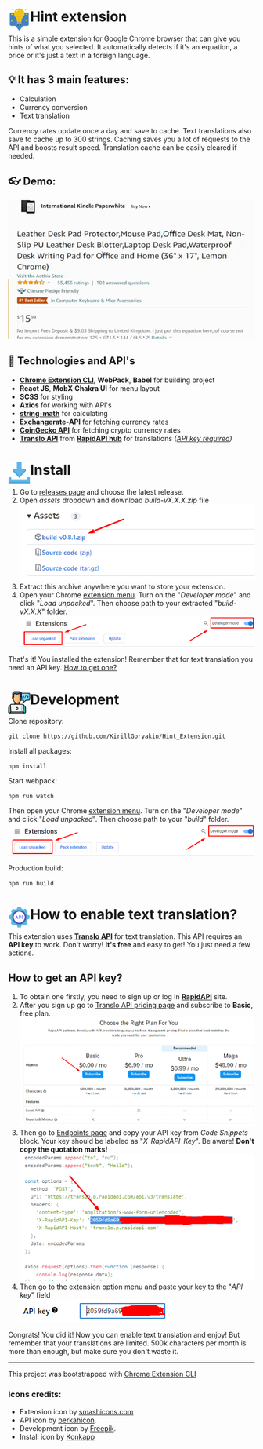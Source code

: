<a name="main"></a>
# <img src="public/icons/icon_48.png" width="45" align="left"> Hint extension

This is a simple extension for Google Chrome browser that can give you hints of what you selected. It automatically detects if it's an equation, a price or it's just a text in a foreign language.

## 💡 It has 3 main features:
- Calculation
- Currency conversion
- Text translation 

Currency rates update once a day and save to cache. Text translations also save to cache up to 300 strings. Caching saves you a lot of requests to the API and boosts result speed. Translation cache can be easily cleared if needed.

## 👓 Demo:
<img src="docs/gifs/g1.gif" width="640">

## 🧬 Technologies and API's
- [**Chrome Extension CLI**](https://www.npmjs.com/package/chrome-extension-cli), **WebPack**, **Babel** for building project
- **React JS**, **MobX** **Chakra UI** for menu layout
- **SCSS** for styling
- **Axios** for working with API's
- [**string-math**](https://www.npmjs.com/package/string-math) for calculating
- [**Exchangerate-API**](https://www.exchangerate-api.com/docs/free) for fetching currency rates
- [**CoinGecko API**](https://www.coingecko.com/en/api/documentation) for fetching crypto currency rates
- [**Translo API**](https://rapidapi.com/armangokka/api/translo) from [**RapidAPI hub**](https://rapidapi.com/hub) for translations *([API key required](#getKey))*

<a name="install"></a>
# <img src="docs/icons/download.png" width="45" align="left"> Install
1. Go to [releases page](/KirillGoryakin/Hint_Extension/releases) and choose the latest release.
2. Open *assets* dropdown and download *build-vX.X.X.zip* file<br/><img src="docs/screenshots/s5.png">
3. Extract this archive anywhere you want to store your extension.
4. Open your Chrome [extension menu](chrome://extensions/). Turn on the "*Developer mode*" and click "*Load unpacked*". Then choose path to your extracted "*build-vX.X.X*" folder.<br/><img src="docs/screenshots/s4.png">

That's it! You installed the extension! Remember that for text translation you need an API key. [How to get one?](#getKey)

<a name="dev"></a>
# <img src="docs/icons/dev.png" width="45" align="left"> Development
Clone repository:
```
git clone https://github.com/KirillGoryakin/Hint_Extension.git
```
Install all packages:
```
npm install
```
Start webpack:
```
npm run watch
```
Then open your Chrome [extension menu](chrome://extensions/). Turn on the "*Developer mode*" and click "*Load unpacked*". Then choose path to your "*build*" folder.<br/><img src="docs/screenshots/s4.png">

Production build:
```
npm run build
```

<a name="getKey"></a>
# <img src="docs/icons/api.png" width="45" align="left"> How to enable text translation?
This extension uses [**Translo API**](https://rapidapi.com/armangokka/api/translo) for text translation. This API requires an **API key** to work. Don't worry! **It's free** and easy to get! You just need a few actions.

## How to get an **API key**?
1. To obtain one firstly, you need to sign up or log in [**RapidAPI**](https://rapidapi.com/) site.
2. After you sign up go to [Translo API pricing page](https://rapidapi.com/armangokka/api/translo/pricing) and subscribe to **Basic**, free plan.<br/><img src="docs/screenshots/s1.png" width="640">
3. Then go to [Endpoints page](https://rapidapi.com/armangokka/api/translo) and copy your API key from *Code Snippets* block. Your key should be labeled as "*X-RapidAPI-Key*". Be aware! **Don't copy the quotation marks!**<br/><img src="docs/screenshots/s2.png">
4. Then go to the extension option menu and paste your key to the "*API key*" field<br/><img src="docs/screenshots/s3.png">

Congrats! You did it! Now you can enable text translation and enjoy! But remember that your translations are limited. 500k characters per month is more than enough, but make sure you don't waste it.

---

This project was bootstrapped with [Chrome Extension CLI](https://github.com/dutiyesh/chrome-extension-cli)

### Icons credits:
- Extension icon by [smashicons.com](https://smashicons.com/)
- API icon by [berkahicon](https://www.flaticon.com/authors/berkahicon).
- Development icon by [Freepik](https://www.flaticon.com/authors/freepik).
- Install icon by [Konkapp](https://www.flaticon.com/authors/konkapp)
